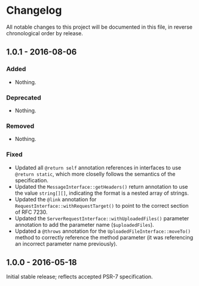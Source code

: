 # Changelog

All notable changes to this project will be documented in this file, in reverse chronological order by release.

## 1.0.1 - 2016-08-06

### Added

- Nothing.

### Deprecated

- Nothing.

### Removed

- Nothing.

### Fixed

- Updated all `@return self` annotation references in interfaces to use
  `@return static`, which more closelly follows the semantics of the
  specification.
- Updated the `MessageInterface::getHeaders()` return annotation to use the
  value `string[][]`, indicating the format is a nested array of strings.
- Updated the `@link` annotation for `RequestInterface::withRequestTarget()`
  to point to the correct section of RFC 7230.
- Updated the `ServerRequestInterface::withUploadedFiles()` parameter annotation
  to add the parameter name (`$uploadedFiles`).
- Updated a `@throws` annotation for the `UploadedFileInterface::moveTo()`
  method to correctly reference the method parameter (it was referencing an
  incorrect parameter name previously).

## 1.0.0 - 2016-05-18

Initial stable release; reflects accepted PSR-7 specification.
